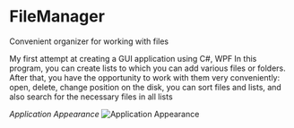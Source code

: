 # FileManager
Convenient organizer for working with files

My first attempt at creating a GUI application using C#, WPF
In this program, you can create lists to which you can add various files or folders. After that, you have the opportunity to work with them very conveniently: open, delete, change position on the disk, you can sort files and lists, and also search for the necessary files in all lists

_Application Appearance_
![Application Appearance](https://github.com/AndreySyp/FileManager/assets/79203663/dfcc978e-3c7f-4009-847d-e5f00b0f7959)
